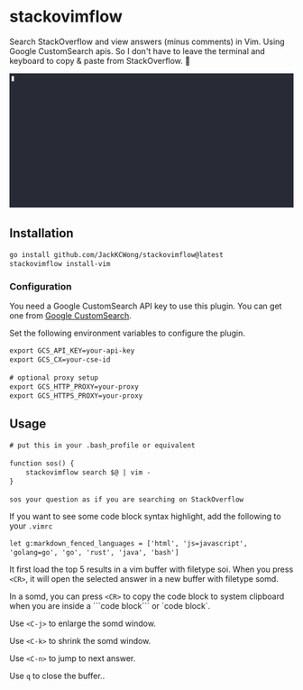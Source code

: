# stackovimflow

Search StackOverflow and view answers (minus comments) in Vim. Using Google CustomSearch apis. So I don't have to leave the terminal and keyboard to copy & paste from StackOverflow. 🙊

![demo](https://github.com/JackKCWong/stackovimflow/blob/bd103f6ed08ae68f62d0738884d1a44244886993/demo.gif)

## Installation

```
go install github.com/JackKCWong/stackovimflow@latest
stackovimflow install-vim
```


### Configuration

You need a Google CustomSearch API key to use this plugin.
You can get one from [Google CustomSearch](https://cse.google.com/cse/all).

Set the following environment variables to configure the plugin.

```
export GCS_API_KEY=your-api-key
export GCS_CX=your-cse-id

# optional proxy setup
export GCS_HTTP_PROXY=your-proxy
export GCS_HTTPS_PROXY=your-proxy
```


## Usage

```
# put this in your .bash_profile or equivalent

function sos() {
    stackovimflow search $@ | vim -
}

sos your question as if you are searching on StackOverflow
```

If you want to see some code block syntax highlight, add the following to your `.vimrc`

```vim
let g:markdown_fenced_languages = ['html', 'js=javascript', 'golang=go', 'go', 'rust', 'java', 'bash']
```

It first load the top 5 results in a vim buffer with filetype soi. When you press `<CR>`,
it will open the selected answer in a new buffer with filetype somd.

In a somd, you can press `<CR>` to copy the code block to system clipboard when you are inside a \`\`\`code block\`\`\` or \`code block\`.

Use `<C-j>` to enlarge the somd window.

Use `<C-k>` to shrink the somd window.

Use `<C-n>` to jump to next answer.

Use `q` to close the buffer..


